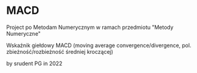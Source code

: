 # MACD
Project po Metodam Numerycznym
w ramach przedmiotu "Metody Numeryczne"


Wskaźnik giełdowy MACD (moving average convergence/divergence, pol. zbieżność/rozbieżność
średniej kroczącej) 


by srudent PG in 2022
